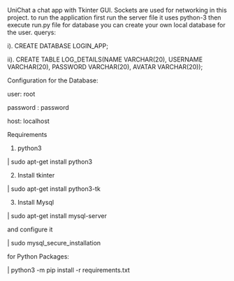 UniChat a chat app with Tkinter GUI. Sockets are used for networking in this project.
to run the application first run the server file it uses python-3 then execute run.py file 
for database you can create your own local database for the user.
querys:

 
i). CREATE DATABASE LOGIN_APP;
 

ii). CREATE TABLE LOG_DETAILS(NAME VARCHAR(20), USERNAME VARCHAR(20), PASSWORD VARCHAR(20), AVATAR VARCHAR(20));
 


Configuration for the Database:

user: root

password : password

host: localhost

Requirements
1. python3


| sudo apt-get install python3

2. Install tkinter


| sudo apt-get install python3-tk

3. Install Mysql
  
  
  | sudo apt-get install mysql-server

and configure it
  
  
  | sudo mysql_secure_installation


for Python Packages:
  
  | python3  -m pip install -r requirements.txt
